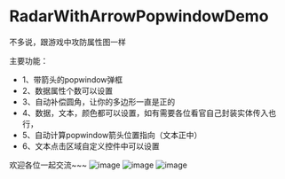 # RadarWithArrowPopwindowDemo
不多说，跟游戏中攻防属性图一样

主要功能：
 * 1、带箭头的popwindow弹框
 * 2、数据属性个数可以设置
 * 3、自动补偿圆角，让你的多边形一直是正的
 * 4、数据，文本，颜色都可以设置，如有需要各位看官自己封装实体传入也行，
 * 5、自动计算popwindow箭头位置指向（文本正中）
 * 6、文本点击区域自定义控件中可以设置
 
 欢迎各位一起交流~~~
![image](https://github.com/cpgcpg225/RadarWithArrowPopwindowDemo/raw/master/5.jpg)
![image](https://github.com/cpgcpg225/RadarWithArrowPopwindowDemo/raw/master/6.jpg)
![image](https://github.com/cpgcpg225/RadarWithArrowPopwindowDemo/raw/master/7.jpg)
